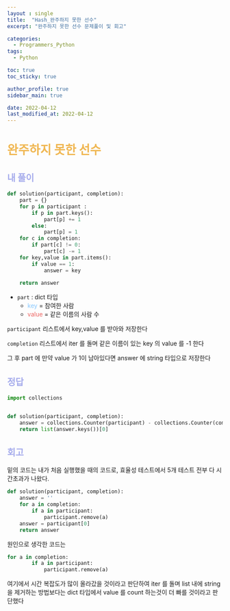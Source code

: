 ```yaml
---
layout : single
title:  "Hash_완주하지 못한 선수"
excerpt: "완주하지 못한 선수 문제풀이 및 회고"

categories:
  - Programmers_Python
tags:
  - Python

toc: true
toc_sticky: true

author_profile: true
sidebar_main: true

date: 2022-04-12
last_modified_at: 2022-04-12
---
```


# <span style="color: #f0b752">완주하지 못한 선수</span>

## <span style="color: #a6acec">내 풀이</span>

```python
def solution(participant, completion):
    part = {}
    for p in participant :
        if p in part.keys():
            part[p] += 1
        else:
            part[p] = 1
    for c in completion:
        if part[c] != 0:
            part[c] -= 1
    for key,value in part.items():
        if value == 1:
            answer = key
            
    return answer
```

- `part` : dict 타입
	- <span style="color: #88c8ff">key</span> = 참여한 사람
	- <span style="color: #ed6663">value</span> = 같은 이름의 사람 수

`participant` 리스트에서 key,value 를 받아와 저장한다

`completion` 리스트에서 iter 를 돌며 같은 이름이 있는 key 의 value 를 -1 한다

그 후 part 에 만약 value 가 1이 남아있다면 answer 에 string 타입으로 저장한다

## <span style="color: #a6acec">정답</span>

```python
import collections


def solution(participant, completion):
    answer = collections.Counter(participant) - collections.Counter(completion)
    return list(answer.keys())[0]
```





## <span style="color: #a6acec">회고</span>

밑의 코드는 내가 처음 실행했을 때의 코드로, 효율성 테스트에서 5개 테스트 전부 다 시간초과가 나왔다.

```python
def solution(participant, completion):
    answer = ''
    for a in completion:
        if a in participant:
            participant.remove(a)
    answer = participant[0]
    return answer
```

원인으로 생각한 코드는 

```python
for a in completion:
        if a in participant:
            participant.remove(a)
```

여기에서 시간 복잡도가 많이 올라갔을 것이라고 판단하여 iter 를 돌며 list 내에 string 을 제거하는 방법보다는 dict 타입에서 value 를 count 하는것이 더 빠를 것이라고 판단했다
